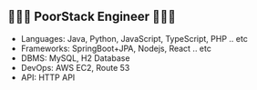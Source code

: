 ## 🧑🏻‍💻 PoorStack Engineer 🧑🏻‍💻
* Languages: Java, Python, JavaScript, TypeScript, PHP .. etc
* Frameworks: SpringBoot+JPA, Nodejs, React .. etc
* DBMS: MySQL, H2 Database
* DevOps: AWS EC2, Route 53  
* API: HTTP API
